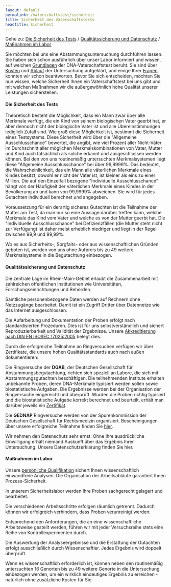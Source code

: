 ```yaml
---
layout: default
permalink: /vaterschaftstest/sicherheit
title: Sicherheit des Vaterschaftstests
headtitle: Sicherheit
---
```

Gehe zu: [Die Sicherheit des Tests](#die-sicherheit-des-tests) / [Qualitätssicherung und Datenschutz](#qualitätssicherung-und-datenschutz) / [Maßnahmen im Labor](#maßnahmen-im-labor)

Sie möchten bei uns eine Abstammungsuntersuchung durchführen lassen. Sie haben sich schon ausführlich über unser Labor informiert und wissen, auf welchen [Grundlagen](/vaterschaftstest/grundlagen.html) der DNA-Vaterschaftstest beruht. Sie sind über [Kosten](/vaterschaftstest/preise.html) und [Ablauf](/vaterschaftstest/ablauf.html) der Untersuchung aufgeklärt, und einige Ihrer [Fragen](/faq.html) konnten wir schon beantworten. Bevor Sie sich entscheiden, möchten Sie nun wissen, welche Sicherheit Ihnen ein Vaterschaftstest bei uns gibt und mit welchen Maßnahmen wir die außergewöhnlich hohe Qualität unserer Leistungen sicherstellen.


#### Die Sicherheit des Tests
Theoretisch besteht die Möglichkeit, dass ein Mann zwar über alle Merkmale verfügt, die ein Kind von seinem biologischen Vater geerbt hat, er aber dennoch nicht der biologische Vater ist und alle Übereinstimmungen lediglich Zufall sind. Wie groß diese Möglichkeit ist, bestimmt die Sicherheit eines Testsystems. Diese Sicherheit wird über die "Allgemeine Ausschlusschance" bewertet, die angibt, wie viel Prozent aller Nicht-Väter im Durchschnitt aller möglichen Merkmalskombinationen von Vater, Mutter und Kind auch tatsächlich als solche erkannt und ausgeschlossen werden können. Bei den von uns routinemäßig untersuchten Merkmalsystemen liegt diese "Allgemeine Ausschlusschance" bei über 99,9999%. Das bedeutet, die Wahrscheinlichkeit, das ein Mann alle väterlichen Merkmale eines Kindes besitzt, obwohl er nicht der Vater ist, ist kleiner als eins zu einer Million. Die auf den Einzelfall bezogene "Individuelle Ausschlusschance" hängt von der Häufigkeit der väterlichen Merkmale eines Kindes in der Bevölkerung ab und kann von 99,9999% abweichen. Sie wird für jedes Gutachten individuell berechnet und angegeben.

Voraussetzung für ein derartig sicheres Gutachten ist die Teilnahme der Mutter am Test, da man nur so eine Aussage darüber treffen kann, welche Merkmale das Kind vom Vater und welche es von der Mutter geerbt hat. Die "Individuelle Ausschlusschance" bei Defizienzfällen (die Mutter steht nicht zur Verfügung) ist daher meist erheblich niedriger und liegt in der Regel zwischen 99,9 und 99,99%.

Wo es aus Sicherheits-, Sorgfalts- oder aus wissenschaftlichen Gründen geboten ist, werden von uns ohne Aufpreis bis zu 49 weitere Merkmalsysteme in die Begutachtung einbezogen.

#### Qualitätssicherung und Datenschutz
Die zentrale Lage im Rhein-Main-Gebiet erlaubt die Zusammenarbeit mit zahlreichen öffentlichen Institutionen wie Universitäten, Forschungseinrichtungen und Behörden.

Sämtliche personenbezogene Daten werden auf Rechnern ohne Netzzugänge bearbeitet. Damit ist ein Zugriff Dritter über Datennetze wie das Internet ausgeschlossen.

Die Aufarbeitung und Dokumentation der Proben erfolgt nach standardisierten Prozeduren. Dies ist für uns selbstverständlich und sichert Reproduzierbarkeit und Validität der Ergebnisse. Unsere [Akkreditierung nach DIN EN ISO/IEC 17025:2005](/zertifikate.htmls) belegt dies.

Durch die erfolgreiche Teilnahme an Ringversuchen verfügen wir über Zertifikate, die unsere hohen Qualitätsstandards auch nach außen dokumentieren:

Die Ringversuche der **DGAB**, der Deutschen Gesellschaft für Abstammungsbegutachtung, richten sich speziell an Labore, die sich mit Abstammungsgutachten beschäftigen. Die teilnehmenden Institute erhalten unbekannte Proben, deren DNA-Merkmale typisiert werden sollen sowie biostatistische Aufgaben. Die Ergebnisse werden bei der Organisation der Ringversuche eingereicht und überprüft. Wurden die Proben richtig typisiert und die biostatistische Aufgabe korrekt berechnet und beurteilt, erhält man darüber jeweils ein [Zertifikat](/zertifikate.html).

Die **GEDNAP** Ringversuche werden von der Spurenkommission der Deutschen Gesellschaft für Rechtsmedizin organisiert. Bescheinigungen über unsere erfolgreiche Teilnahme finden Sie [hier](/zertifikate.html).

Wir nehmen den Datenschutz sehr ernst: Ohne Ihre ausdrückliche Einwilligung erhält niemand Auskunft über das Ergebnis Ihrer Untersuchung. Unsere Datenschutzerklärung finden Sie hier.

#### Maßnahmen im Labor
Unsere [persönliche Qualifikation](/wir.html) sichert Ihnen wissenschaftlich einwandfreie Analysen. Die Organisation der Arbeitsabläufe garantiert Ihnen Prozess-Sicherheit.

In unserem Sicherheitslabor werden Ihre Proben sachgerecht gelagert und bearbeitet.

Die verschiedenen Arbeitsschritte erfolgen räumlich getrennt. Dadurch können wir erfolgreich verhindern, dass Proben verunreinigt werden.

Entsprechend den Anforderungen, die an eine wissenschaftliche Arbeitsweise gestellt werden, führen wir mit jeder Versuchsreihe stets eine Reihe von Kontrollexperimenten durch.

Die Auswertung der Analyseergebnisse und die Erstattung der Gutachten erfolgt ausschließlich durch Wissenschaftler. Jedes Ergebnis wird doppelt überprüft.

Wenn es wissenschaftlich erforderlich ist, können neben den routinemäßig untersuchten 16 Genorten bis zu 49 weitere Genorte in die Untersuchung einbezogen werden, um ein wirklich eindeutiges Ergebnis zu erreichen - natürlich ohne zusätzliche Kosten für Sie.
